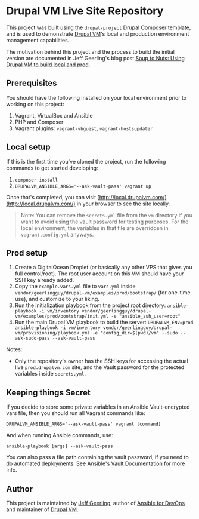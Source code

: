 # Drupal VM Live Site Repository

This project was built using the [`drupal-project`](https://github.com/drupal-composer/drupal-project) Drupal Composer template, and is used to demonstrate [Drupal VM](https://www.drupalvm.com)'s local and production environment management capabilities.

The motivation behind this project and the process to build the initial version are documented in Jeff Geerling's blog post [Soup to Nuts: Using Drupal VM to build local and prod](https://www.jeffgeerling.com/blog/2017/soup-nuts-using-drupal-vm-build-local-and-prod).

## Prerequisites

You should have the following installed on your local environment prior to working on this project:

  1. Vagrant, VirtualBox and Ansible
  2. PHP and Composer
  3. Vagrant plugins: `vagrant-vbguest`, `vagrant-hostsupdater`

## Local setup

If this is the first time you've cloned the project, run the following commands to get started developing:

  1. `composer install`
  2. `DRUPALVM_ANSIBLE_ARGS='--ask-vault-pass' vagrant up`

Once that's completed, you can visit [http://local.drupalvm.com/](http://local.drupalvm.com/) in your browser to see the site locally.

> Note: You can remove the `secrets.yml` file from the `vm` directory if you want to avoid using the vault password for testing purposes. For the local environment, the variables in that file are overridden in `vagrant.config.yml` anyways.

## Prod setup

  1. Create a DigitalOcean Droplet (or basically any other VPS that gives you full control/root). The root user account on this VM should have your SSH key already added.
  2. Copy the `example.vars.yml` file to `vars.yml` inside `vendor/geerlingguy/drupal-vm/examples/prod/bootstrap/` (for one-time use), and customize to your liking.
  3. Run the initialization playbook from the project root directory: `ansible-playbook -i vm/inventory vendor/geerlingguy/drupal-vm/examples/prod/bootstrap/init.yml -e "ansible_ssh_user=root"`
  4. Run the main Drupal VM playbook to build the server: `DRUPALVM_ENV=prod ansible-playbook -i vm/inventory vendor/geerlingguy/drupal-vm/provisioning/playbook.yml -e "config_dir=$(pwd)/vm" --sudo --ask-sudo-pass --ask-vault-pass`

Notes:

  - Only the repository's owner has the SSH keys for accessing the actual live `prod.drupalvm.com` site, and the Vault password for the protected variables inside `secrets.yml`.

## Keeping things Secret

If you decide to store some private variables in an Ansible Vault-encrypted vars file, then you should run all Vagrant commands like:

    DRUPALVM_ANSIBLE_ARGS='--ask-vault-pass' vagrant [command]

And when running Ansible commands, use:

    ansible-playbook [args] --ask-vault-pass

You can also pass a file path containing the vault password, if you need to do automated deployments. See Ansible's [Vault Documentation](http://docs.ansible.com/ansible/playbooks_vault.html#creating-encrypted-files) for more info.

## Author

This project is maintained by [Jeff Geerling](https://www.jeffgeerling.com/), author of [Ansible for DevOps](https://www.ansiblefordevops.com) and maintainer of [Drupal VM](https://www.drupalvm.com).
